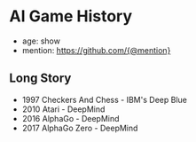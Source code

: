 # AI Game History

- age: show
- mention: https://github.com/{@mention}

## Long Story

- 1997 Checkers And Chess - IBM's Deep Blue
- 2010 Atari - DeepMind
- 2016 AlphaGo - DeepMind
- 2017 AlphaGo Zero - DeepMind

